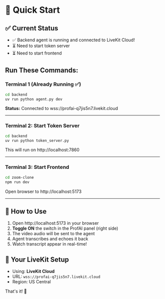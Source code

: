 # 🚀 Quick Start

## ✅ Current Status
- ✅ Backend agent is running and connected to LiveKit Cloud!
- ⏳ Need to start token server
- ⏳ Need to start frontend

## Run These Commands:

### Terminal 1 (Already Running ✅)
```bash
cd backend
uv run python agent.py dev
```
**Status:** Connected to wss://profai-q7jis5n7.livekit.cloud

---

### Terminal 2: Start Token Server
```bash
cd backend
uv run python token_server.py
```
This will run on http://localhost:7860

---

### Terminal 3: Start Frontend
```bash
cd zoom-clone
npm run dev
```
Open browser to http://localhost:5173

---

## 🎯 How to Use

1. Open http://localhost:5173 in your browser
2. **Toggle ON** the switch in the ProfAI panel (right side)
3. The video audio will be sent to the agent
4. Agent transcribes and echoes it back
5. Watch transcript appear in real-time!

## 🔧 Your LiveKit Setup
- Using: **LiveKit Cloud**
- URL: `wss://profai-q7jis5n7.livekit.cloud`
- Region: US Central

That's it! 🎉


